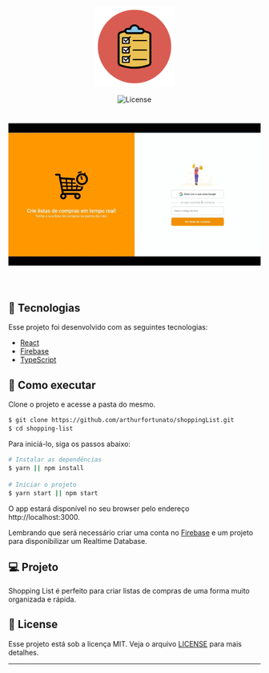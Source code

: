 <p align="center">
  <img alt="Logo do Projeto" src=".github/logo.png" width="160px">
</p>

<p align="center">
  <img  src="https://img.shields.io/static/v1?label=license&message=MIT&color=8257E5&labelColor=000000" alt="License">   
</p>

<h1 align="center">
    <img alt="Gif do projeto" src=".github/landing.gif" />
</h1>

<br>

## 🧪 Tecnologias

Esse projeto foi desenvolvido com as seguintes tecnologias:

- [React](https://reactjs.org)
- [Firebase](https://firebase.google.com/)
- [TypeScript](https://www.typescriptlang.org/)

## 🚀 Como executar

Clone o projeto e acesse a pasta do mesmo.

```bash
$ git clone https://github.com/arthurfortunato/shoppingList.git
$ cd shopping-list
```

Para iniciá-lo, siga os passos abaixo:
```bash
# Instalar as dependências
$ yarn || npm install

# Iniciar o projeto
$ yarn start || npm start
```
O app estará disponível no seu browser pelo endereço http://localhost:3000.

Lembrando que será necessário criar uma conta no [Firebase](https://firebase.google.com/) e um projeto para disponibilizar um Realtime Database.

## 💻 Projeto

Shopping List é perfeito para criar listas de compras de uma forma muito organizada e rápida. 


## 📝 License

Esse projeto está sob a licença MIT. Veja o arquivo [LICENSE](LICENSE.md) para mais detalhes.

---